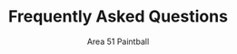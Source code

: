 ---
title: "Frequently Asked Questions"
description: "A collection of the most frequently asked questions at Area 51 Paintball"
author: Area 51 Paintball
layout: frequently-asked-questions
faq:
    - question: "What Are Your Hours?"
      answer: "We are currently only open on Saturdays from 9:30am - 6:00pm"
    - question: "Can I bring my own paintball gear?"
      answer: "Yes, as long as it is approved by the staff and inspected, you can bring your own paintball gear."
    - question: "What should we bring for a day of paintball?"
      answer: "Make sure you bring plenty of water, snacks, and sun screen!"
---